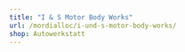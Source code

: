 ```yaml
---
title: "I & S Motor Body Works"
url: /mordialloc/i-und-s-motor-body-works/
shop: Autowerkstatt
---
```

